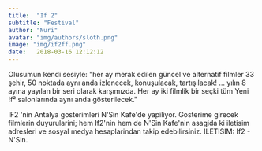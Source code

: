 ```yaml
---
title:  "If 2"
subtitle: "Festival"
author: "Nuri"
avatar: "img/authors/sloth.png"
image: "img/if2ff.png"
date:   2018-03-16 12:12:12
---
```


Olusumun kendi sesiyle: "her ay merak edilen güncel ve alternatif filmler 33 şehir, 50 noktada aynı anda izlenecek, konuşulacak, tartışılacak! … yılın 8 ayına yayılan bir seri olarak karşımızda. Her ay iki filmlik bir seçki tüm Yeni !f² salonlarında aynı anda gösterilecek."

IF2 'nin Antalya gosterimleri N'Sin Kafe'de yapiliyor. Gosterime girecek filmlerin duyurularini; hem If2'nin hem de N'Sin Kafe'nin asagida ki iletisim adresleri ve sosyal medya hesaplarindan takip edebilirsiniz.
ILETISIM: If2 - N'Sin.
